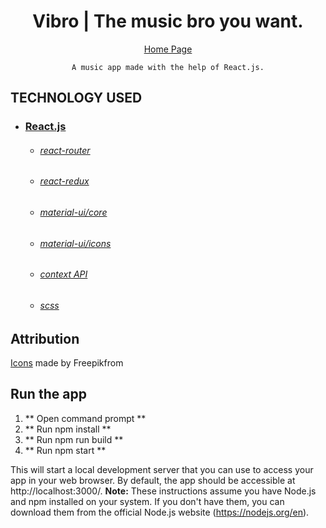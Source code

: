 <h1 align="center">
   Vibro | The music bro you want.
</h1>

<div align="center">

[Home Page]()

    A music app made with the help of React.js.
    
</div>

## TECHNOLOGY USED

* ### [React.js](https://reactjs.org/)
    * ###### [react-router](https://github.com/ReactTraining/react-router#readme)
    * ###### [react-redux](https://react-redux.js.org/)
    * ###### [material-ui/core](https://www.npmjs.com/package/@material-ui/core)
    * ###### [material-ui/icons](https://www.npmjs.com/package/@material-ui/icons)
    * ###### [context API](https://reactjs.org/docs/context.html)
    * ###### [scss](https://sass-lang.com/)
   

## Attribution
    
[Icons](www.flaticon.com) made by Freepikfrom

## Run the app
1. ** Open command prompt **
2. ** Run npm install **
3. ** Run npm run build **
4. ** Run npm start **

This will start a local development server that you can use to access your app in your web browser. By default, the app should be accessible at http://localhost:3000/.
**Note:** These instructions assume you have Node.js and npm installed on your system. If you don't have them, you can download them from the official Node.js website (https://nodejs.org/en).
